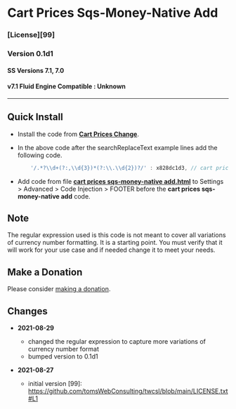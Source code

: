 # Cart Prices Sqs-Money-Native Add

### [License][99]

### Version 0.1d1

#### SS Versions 7.1, 7.0

#### v7.1 Fluid Engine Compatible : Unknown

---

## Quick Install

* Install the code from
  **[Cart Prices Change](https://github.com/tomsWebConsulting/twcsl/tree/main/Cart%20Prices%20Change#cart-prices-change)**.
  
* In the above code after the searchReplaceText example lines add the following
  code.
  ```javascript
      '/.*?\\d+(?:,\\d{3})*(?:\\.\\d{2})?/' : x828dc1d3, // cart prices sqs-money-native add
    ```
    
* Add code from file
  **[cart prices sqs-money-native add.html](cart%20prices%20sqs-money-native%20add.html#L1)**
  to Settings > Advanced > Code Injection > FOOTER before the **cart prices
  sqs-money-native add** code.
  
## Note

The regular expression used is this code is not meant to cover all variations of
currency number formatting. It is a starting point. You must verify that it will
work for your use case and  if needed change it to meet your needs.

## Make a Donation

Please consider [making a donation](https://github.com/tomsWebConsulting/twcsl#make-a-donation).

## Changes

* **2021-08-29**
  
  * changed the regular expression to capture more variations of currency number
    format
  * bumped version to 0.1d1
  
* **2021-08-27**
  
  * initial version
[99]: https://github.com/tomsWebConsulting/twcsl/blob/main/LICENSE.txt#L1
